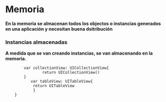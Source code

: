 # Memoria
**En la memoria se almacenan todos los objectos o instancias generados en una aplicación y necesitan buena dsitribución**

### Instancias almacenadas
**A medida que se van creando instancias, se van almacenando en la memoria.**

```class ViewController: UIViewController{
        var collectionView: UICollectionView{
                return UICollectionView()
        }
           var tableView: UITableView{
            return UITableView
            }
    }
    



